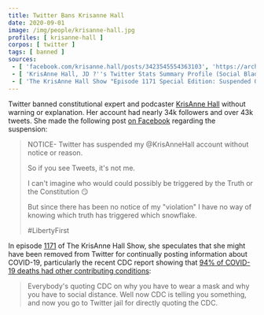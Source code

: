 ```yaml
---
title: Twitter Bans Krisanne Hall
date: 2020-09-01
image: /img/people/krisanne-hall.jpg
profiles: [ krisanne-hall ]
corpos: [ twitter ]
tags: [ banned ]
sources:
 - [ 'facebook.com/krisanne.hall/posts/3423545554363103', 'https://archive.is/HFSp4' ]
 - [ 'KrisAnne Hall, JD ?''s Twitter Stats Summary Profile (Social Blade Twitter Statistics)', 'https://socialblade.com/twitter/user/krisannehall' ]
 - [ 'The KrisAnne Hall Show "Episode 1171 Special Edition: Suspended On Twitter"', 'https://www.krisannehall.com/index.php/resources/the-krisanne-hall-show/663-episode-1171-special-edition-suspended-on-twitter' ]
---
```


Twitter banned constitutional expert and podcaster [KrisAnne
Hall](/profiles/krisanne-hall/) without warning
or explanation. Her account had nearly 34k followers and over 43k tweets. She
made the following post [on Facebook](https://archive.is/HFSp4) regarding the
suspension:
> NOTICE- Twitter has suspended my @KrisAnneHall account without notice or
> reason.
>
> So if you see Tweets, it's not me.
>
> I can't imagine who would could possibly be triggered by the Truth or the
> Constitution 😏
>
> But since there has been no notice of my "violation" I have no way of knowing
> which truth has triggered which snowflake.
>
> #LibertyFirst

In episode
[1171](https://www.krisannehall.com/index.php/resources/the-krisanne-hall-show/663-episode-1171-special-edition-suspended-on-twitter)
of The KrisAnne Hall Show, she speculates that she might have been removed from
Twitter for continually posting information about COVID-19, particularly the
recent CDC report showing that [94% of COVID-19 deaths had other contributing
conditions](https://archive.is/5OKqt#selection-3955.0-3955.13):
> Everybody's quoting CDC on why you have to wear a mask and why you have to
> social distance. Well now CDC is telling you something, and now you go to
> Twitter jail for directly quoting the CDC.
